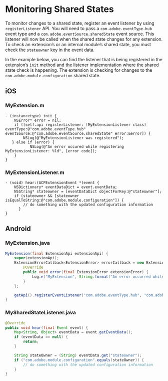 # Monitoring Shared States

To monitor changes to a shared state, register an event listener by using `registerListener` API. You will need to pass a `com.adobe.eventType.hub` event type and a `com.adobe.eventSource.sharedState` event source. This listener will now be called when the shared state changes for any extension. To check an extension’s or an internal module’s shared state, you must check the `stateowner` key in the event data.

In the example below, you can find the listener that is being registered in the extension’s `init` method and the listener implementation where the shared state check is happening. The extension is checking for changes to the `com.adobe.module.configuration` shared state.

## iOS

### **MyExtension.m**

```text
- (instancetype) init {
    NSError* error = nil;
    if ([self.api registerListener: [MyExtensionListener class] eventType:@"com.adobe.eventType.hub" eventSource:@"com.adobe.eventSource.sharedState" error:&error]) {  
        NSLog(@"MyExtensionListener was registered");
   } else if (error) {  
           NSLog(@"An error occured while registering MyExtensionListener: %ld", [error code]);
    }
}
```

### MyExtensionListener.m

```text
- (void) hear:(ACPExtensionEvent *)event {
    NSDictionary* eventDataDict = event.eventData;
    NSString* stateowner = [eventDataDict objectForKey:@"stateowner"];
    if (stateowner && [stateowner isEqualToString:@"com.adobe.module.configuration"]) {  
        // do something with the updated configuration information
      }
}
```

## Android

### MyExtension.java

```java
MyExtension(final ExtensionApi extensionApi) {
    super(extensionApi);
    ExtensionErrorCallback<ExtensionError> errorCallback = new ExtensionErrorCallback<ExtensionError>() {
        @Override
        public void error(final ExtensionError extensionError) {
            Log.e("MyExtension", String.format("An error occurred while registering MySharedStateListener %d %s", extensionError.getErrorCode(), extensionError.getErrorName()));
        }
    };

    getApi().registerEventListener("com.adobe.eventType.hub", "com.adobe.eventSource.sharedState", MySharedStateListener.class, errorCallback);
}
```

### MySharedStateListener.java

```java
@Override
public void hear(final Event event) {
    Map<String, Object> eventData = event.getEventData();
    if (eventData == null) {
        return;
    }

    String stateOwner = (String) eventData.get("stateowner");
    if ("com.adobe.module.configuration".equals(stateOwner)) {
        // do something with the updated configuration information
    }
}
```

